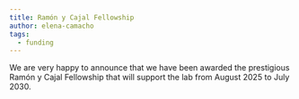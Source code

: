 ```yaml
---
title: Ramón y Cajal Fellowship
author: elena-camacho
tags:
  - funding
---
```


We are very happy to announce that we have been awarded the prestigious Ramón y Cajal Fellowship that will support the lab from August 2025 to July 2030.
